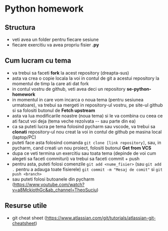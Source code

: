 # Python homework

## Structura
- veti avea un folder pentru fiecare sesiune
- fiecare exercitiu va avea propriu fisier **.py**

## Cum lucram cu tema
- va trebui sa faceti **fork** la acest repository (dreapta-sus)
- asta va crea o copie locala la voi in contul de git a acestui repository la momentul de timp la care ati dat fork
- in contul vostru de github, veti avea deci un repository **se-python-homework**
- in momentul in care vom incarca o noua tema (pentru sesiunea urmatoare), va trebui sa mergeti in repository-ul vostru, pe site-ul github si sa folositi butonul de **Fetch upstream**
- asta va lua modificarile noastre (noua tema) si le va combina cu ceea ce ati facut voi deja (tema veche rezolvata -- sau parte din ea)
- ca sa puteti lucra pe tema folosind pycharm sau vscode, va trebui sa **clonati** repository-ul nou creat la voi in contul de github pe masina local (laptop/PC)
- puteti face asta folosind comanda ```git clone [link repository]```, sau, in pycharm, cand creati un nou proiect, folositi butonul **Get from VCS**
- dupa ce veti termina un exercitiu sau toata tema (depinde de voi cum alegeti sa faceti commituri) va trebui sa faceti commit + push 
- pentru asta, puteti folosi comenzile ```git add <nume_fisier>``` (sau ```git add .``` pentru a adauga toate fisierele)  ```git commit -m "Mesaj de comit"``` si ```git push <branch>```
- sau puteti folosi butoanele din pycharm (https://www.youtube.com/watch?v=a8MckiothGc&ab_channel=TheoSuciu)

## Resurse utile
- git cheat sheet (https://www.atlassian.com/git/tutorials/atlassian-git-cheatsheet)